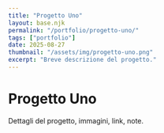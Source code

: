 ```yaml
---
title: "Progetto Uno"
layout: base.njk
permalink: "/portfolio/progetto-uno/"
tags: ["portfolio"]
date: 2025-08-27
thumbnail: "/assets/img/progetto-uno.png"
excerpt: "Breve descrizione del progetto."
---
```

# Progetto Uno

Dettagli del progetto, immagini, link, note.
